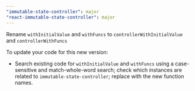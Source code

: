 ```yaml
---
"immutable-state-controller": major
"react-immutable-state-controller": major
---
```


Rename `withInitialValue` and `withFuncs` to `controllerWithInitialValue` and `controllerWithFuncs`

To update your code for this new version:

* Search existing code for `withInitialValue` and `withFuncs` using a case-sensitive and match-whole-word search; check which instances are related
  to `immutable-state-controller`; replace with the new function names.
